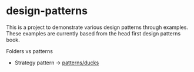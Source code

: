 # design-patterns

This is a project to demonstrate various design patterns through examples.
These examples are currently based from the head first design patterns book.

Folders vs patterns
- Strategy pattern -> [patterns/ducks]([url](https://github.com/abhiknowswhy/design-patterns/tree/main/patterns/ducks))
